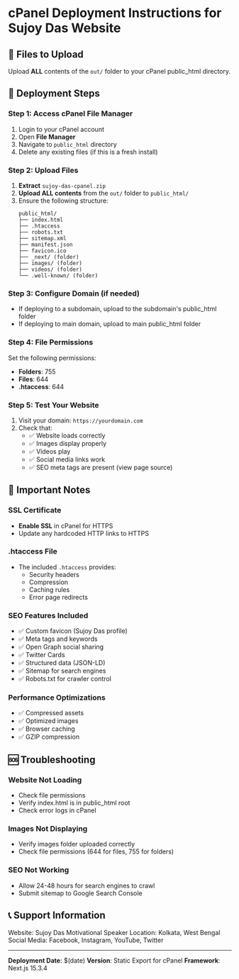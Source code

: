 # cPanel Deployment Instructions for Sujoy Das Website

## 📁 Files to Upload

Upload **ALL** contents of the `out/` folder to your cPanel public_html directory.

## 🚀 Deployment Steps

### Step 1: Access cPanel File Manager
1. Login to your cPanel account
2. Open **File Manager**
3. Navigate to `public_html` directory
4. Delete any existing files (if this is a fresh install)

### Step 2: Upload Files
1. **Extract** `sujoy-das-cpanel.zip`
2. **Upload ALL contents** from the `out/` folder to `public_html/`
3. Ensure the following structure:
   ```
   public_html/
   ├── index.html
   ├── .htaccess
   ├── robots.txt
   ├── sitemap.xml
   ├── manifest.json
   ├── favicon.ico
   ├── _next/ (folder)
   ├── images/ (folder)
   ├── videos/ (folder)
   └── .well-known/ (folder)
   ```

### Step 3: Configure Domain (if needed)
- If deploying to a subdomain, upload to the subdomain's public_html folder
- If deploying to main domain, upload to main public_html folder

### Step 4: File Permissions
Set the following permissions:
- **Folders**: 755
- **Files**: 644
- **.htaccess**: 644

### Step 5: Test Your Website
1. Visit your domain: `https://yourdomain.com`
2. Check that:
   - ✅ Website loads correctly
   - ✅ Images display properly
   - ✅ Videos play
   - ✅ Social media links work
   - ✅ SEO meta tags are present (view page source)

## 🔧 Important Notes

### SSL Certificate
- **Enable SSL** in cPanel for HTTPS
- Update any hardcoded HTTP links to HTTPS

### .htaccess File
- The included `.htaccess` provides:
  - Security headers
  - Compression
  - Caching rules
  - Error page redirects

### SEO Features Included
- ✅ Custom favicon (Sujoy Das profile)
- ✅ Meta tags and keywords
- ✅ Open Graph social sharing
- ✅ Twitter Cards
- ✅ Structured data (JSON-LD)
- ✅ Sitemap for search engines
- ✅ Robots.txt for crawler control

### Performance Optimizations
- ✅ Compressed assets
- ✅ Optimized images
- ✅ Browser caching
- ✅ GZIP compression

## 🆘 Troubleshooting

### Website Not Loading
- Check file permissions
- Verify index.html is in public_html root
- Check error logs in cPanel

### Images Not Displaying
- Verify images folder uploaded correctly
- Check file permissions (644 for files, 755 for folders)

### SEO Not Working
- Allow 24-48 hours for search engines to crawl
- Submit sitemap to Google Search Console

## 📞 Support Information

Website: Sujoy Das Motivational Speaker
Location: Kolkata, West Bengal
Social Media: Facebook, Instagram, YouTube, Twitter

---

**Deployment Date**: $(date)
**Version**: Static Export for cPanel
**Framework**: Next.js 15.3.4 